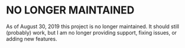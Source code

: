 # NO LONGER MAINTAINED
As of August 30, 2019 this project is no longer maintained. It should still (probably) work, but I am no longer providing support, fixing issues, or adding new features.

